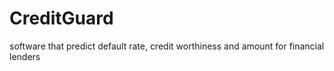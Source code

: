 # CreditGuard
software that predict default rate, credit worthiness and amount for financial lenders 
